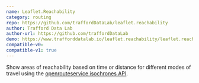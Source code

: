 ```yaml
---
name: Leaflet.Reachability
category: routing
repo: https://github.com/traffordDataLab/leaflet.reachability
author: Trafford Data Lab
author-url: https://github.com/traffordDataLab
demo: https://www.trafforddatalab.io/leaflet.reachability/leaflet.reachability_example.html
compatible-v0:
compatible-v1: true
---
```


Show areas of reachability based on time or distance for different modes of travel using the <a href="https://openrouteservice.org/dev/#/api-docs">openrouteservice isochrones API</a>.
